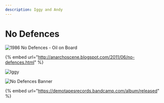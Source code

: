 ```yaml
---
description: Iggy and Andy
---
```


# No Defences

![1986 No Defences - Oil on Board](https://user-images.githubusercontent.com/25156451/125211390-e71b4900-e29d-11eb-8be5-8bac1f5f99a6.jpg)

{% embed url="http://anarchoscene.blogspot.com/2011/06/no-defences.html" %}

![Iggy](https://user-images.githubusercontent.com/25156451/125211490-aa9c1d00-e29e-11eb-844b-175191bf9369.jpg)

![No Defences Banner](https://user-images.githubusercontent.com/25156451/125211494-ae2fa400-e29e-11eb-9caf-18c99f6e8d9c.jpg)

{% embed url="https://demotapesrecords.bandcamp.com/album/released" %}




